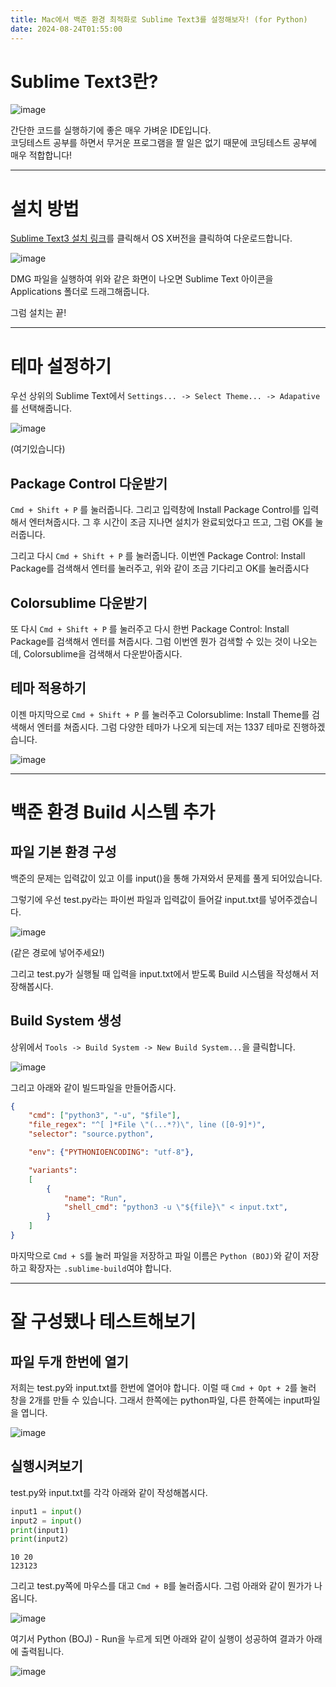 ```yaml
---
title: Mac에서 백준 환경 최적화로 Sublime Text3를 설정해보자! (for Python)
date: 2024-08-24T01:55:00
---
```

# Sublime Text3란?

![image](https://upload.wikimedia.org/wikipedia/en/d/d2/Sublime_Text_3_logo.png)

간단한 코드를 실행하기에 좋은 매우 가벼운 IDE입니다.<br>코딩테스트 공부를 하면서 무거운 프로그램을 짤 일은 없기 때문에 코딩테스트 공부에 매우 적합합니다!

---
# 설치 방법

[Sublime Text3 설치 링크](https://www.sublimetext.com/3)를 클릭해서 OS X버전을 클릭하여 다운로드합니다.

![image](https://gist.github.com/user-attachments/assets/85dc222c-a9e6-4ab3-b0e0-caec0cbcff07)

DMG 파일을 실행하여 위와 같은 화면이 나오면 Sublime Text 아이콘을 Applications 폴더로 드래그해줍니다.

그럼 설치는 끝!

---

# 테마 설정하기

우선 상위의 Sublime Text에서 `Settings... -> Select Theme... -> Adapative`를 선택해줍니다.

![image](https://gist.github.com/user-attachments/assets/d9dc13e3-6ec2-4263-b6c7-a0c4a21cd4fc)

(여기있습니다)

## Package Control 다운받기

`Cmd + Shift + P` 를 눌러줍니다.
그리고 입력창에 Install Package Control를 입력해서 엔터쳐줍시다.
그 후 시간이 조금 지나면 설치가 완료되었다고 뜨고, 그럼 OK를 눌러줍니다.

그리고 다시 `Cmd + Shift + P` 를 눌러줍니다.
이번엔 Package Control: Install Package를 검색해서 엔터를 눌러주고, 위와 같이 조금 기다리고 OK를 눌러줍시다

## Colorsublime 다운받기

또 다시 `Cmd + Shift + P` 를 눌러주고 다시 한번 Package Control: Install Package를 검색해서 엔터를 쳐줍시다.
그럼 이번엔 뭔가 검색할 수 있는 것이 나오는데, Colorsublime을 검색해서 다운받아줍시다.

## 테마 적용하기

이젠 마지막으로 `Cmd + Shift + P` 를 눌러주고 Colorsublime: Install Theme를 검색해서 엔터를 쳐줍시다.
그럼 다양한 테마가 나오게 되는데 저는 1337 테마로 진행하겠습니다.

![image](https://gist.github.com/user-attachments/assets/55184998-ab3a-4e88-b287-1d7f55524e35)

---

# 백준 환경 Build 시스템 추가

## 파일 기본 환경 구성

백준의 문제는 입력값이 있고 이를 input()을 통해 가져와서 문제를 풀게 되어있습니다.

그렇기에 우선 test.py라는 파이썬 파일과 입력값이 들어갈 input.txt를 넣어주겠습니다.

![image](https://gist.github.com/user-attachments/assets/2464cd97-cb07-4b2f-a8d9-cfede4e15777)

(같은 경로에 넣어주세요!)

그리고 test.py가 실행될 때 입력을 input.txt에서 받도록 Build 시스템을 작성해서 저장해봅시다.

## Build System 생성

상위에서 `Tools -> Build System -> New Build System...`을 클릭합니다.

![image](https://gist.github.com/user-attachments/assets/d3bb303f-e324-47b4-95ee-45726e4be5da)

그리고 아래와 같이 빌드파일을 만들어줍시다.
```json
{
	"cmd": ["python3", "-u", "$file"],
	"file_regex": "^[ ]*File \"(...*?)\", line ([0-9]*)",
	"selector": "source.python",

	"env": {"PYTHONIOENCODING": "utf-8"},

	"variants":
	[
		{
			"name": "Run",
            "shell_cmd": "python3 -u \"${file}\" < input.txt",
		}
	]
}
```

마지막으로 `Cmd + S`를 눌러 파일을 저장하고 파일 이름은 `Python (BOJ)`와 같이 저장하고 확장자는 `.sublime-build`여야 합니다.

---

# 잘 구성됐나 테스트해보기

## 파일 두개 한번에 열기

저희는 test.py와 input.txt를 한번에 열어야 합니다. 이럴 때 `Cmd + Opt + 2`를 눌러 창을 2개를 만들 수 있습니다. 그래서 한쪽에는 python파일, 다른 한쪽에는 input파일을 엽니다.

![image](https://gist.github.com/user-attachments/assets/0b805b9c-9b1c-469e-80da-235c19ec5d94)

## 실행시켜보기

test.py와 input.txt를 각각 아래와 같이 작성해봅시다.

```python
input1 = input() 
input2 = input() 
print(input1) 
print(input2)
```

```text
10 20
123123
```

그리고 test.py쪽에 마우스를 대고 `Cmd + B`를 눌러줍시다. 그럼 아래와 같이 뭔가가 나옵니다.

![image](https://gist.github.com/user-attachments/assets/a48cb704-675d-47a4-ad67-926a150c4c02)

여기서 Python (BOJ) - Run을 누르게 되면 아래와 같이 실행이 성공하여 결과가 아래에 출력됩니다.

![image](https://gist.github.com/user-attachments/assets/700f6cfa-aeaa-4b7b-945c-f55467623c87)
